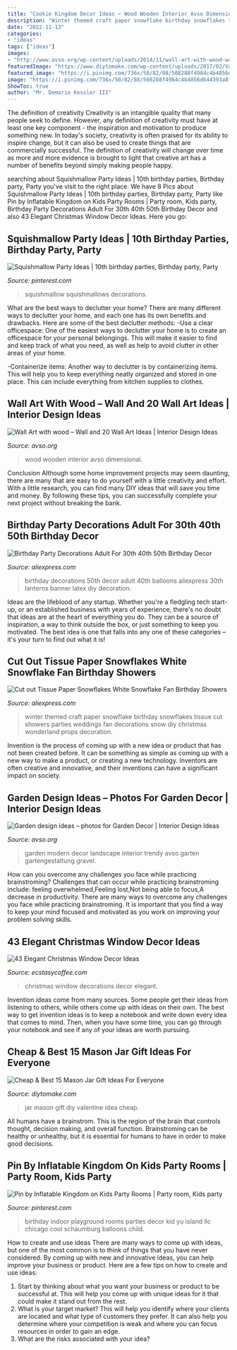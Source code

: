 ```yaml
---
title: "Cookie Kingdom Decor Ideas ~ Wood Wooden Interior Avso Dimensional"
description: "Winter themed craft paper snowflake birthday snowflakes tissue cut showers parties weddings fan decorations snow diy christmas wonderland props decoration"
date: "2022-11-13"
categories:
- "ideas"
tags: ["ideas"]
images:
- "http://www.avso.org/wp-content/uploads/2014/11/wall-art-with-wood-wall-and-20-wall-art-ideas-1415701149.jpg"
featuredImage: "https://www.diytomake.com/wp-content/uploads/2017/02/Valentine-Mason-Jar.jpg"
featured_image: "https://i.pinimg.com/736x/50/82/88/508288f4984c4b4856d644393a8fb162.jpg"
image: "https://i.pinimg.com/736x/50/82/88/508288f4984c4b4856d644393a8fb162.jpg"
ShowToc: true
author: "Mr. Demario Kessler III"
---
```



The definition of creativity
Creativity is an intangible quality that many people seek to define. However, any definition of creativity must have at least one key component - the inspiration and motivation to produce something new. In today's society, creativity is often praised for its ability to inspire change, but it can also be used to create things that are commercially successful. The definition of creativity will change over time as more and more evidence is brought to light that creative art has a number of benefits beyond simply making people happy.

	

		
searching about Squishmallow Party Ideas | 10th birthday parties, Birthday party, Party you've visit to the right place. We have 8 Pics about Squishmallow Party Ideas | 10th birthday parties, Birthday party, Party like Pin by Inflatable Kingdom on Kids Party Rooms | Party room, Kids party, Birthday Party Decorations Adult For 30th 40th 50th Birthday Decor and also 43 Elegant Christmas Window Decor Ideas. Here you go:
		
    
## Squishmallow Party Ideas | 10th Birthday Parties, Birthday Party, Party

<img loading=lazy src="https://i.pinimg.com/736x/50/82/88/508288f4984c4b4856d644393a8fb162.jpg" onerror="this.onerror=null;this.src='https://tse1.mm.bing.net/th?id=OIP.JzevTASVOv1LdyCKBs50vAAAAA&amp;pid=15.1';" alt="Squishmallow Party Ideas | 10th birthday parties, Birthday party, Party">

_Source: pinterest.com_

>squishmallow squishmallows decorations. 

	

What are the best ways to declutter your home?
There are many different ways to declutter your home, and each one has its own benefits and drawbacks. Here are some of the best declutter methods: 
-Use a clear officespace: One of the easiest ways to declutter your home is to create an officespace for your personal belongings. This will make it easier to find and keep track of what you need, as well as help to avoid clutter in other areas of your home. 

-Containerize items: Another way to declutter is by containerizing items. This will help you to keep everything neatly organized and stored in one place. This can include everything from kitchen supplies to clothes.

    
## Wall Art With Wood – Wall And 20 Wall Art Ideas | Interior Design Ideas

<img loading=lazy src="http://www.avso.org/wp-content/uploads/2014/11/wall-art-with-wood-wall-and-20-wall-art-ideas-1415701149.jpg" onerror="this.onerror=null;this.src='https://tse3.mm.bing.net/th?id=OIP.62qPu2VcqhZwUGDKIILQSAHaHa&amp;pid=15.1';" alt="Wall Art with wood – Wall and 20 Wall Art Ideas | Interior Design Ideas">

_Source: avso.org_

>wood wooden interior avso dimensional. 

	

Conclusion
Although some home improvement projects may seem daunting, there are many that are easy to do yourself with a little creativity and effort. With a little research, you can find many DIY ideas that will save you time and money. By following these tips, you can successfully complete your next project without breaking the bank.

    
## Birthday Party Decorations Adult For 30th 40th 50th Birthday Decor

<img loading=lazy src="https://ae01.alicdn.com/kf/HLB190hMX0fvK1RjSspfq6zzXFXab/Birthday-Party-Decorations-Adult-For-30th-40th-50th-Birthday-Decor-Lanterns-Banner-Latex-Balloons-For-Adult.jpg" onerror="this.onerror=null;this.src='https://tse2.mm.bing.net/th?id=OIP.ZiwFHziI0iMmjREBuGchXQHaHa&amp;pid=15.1';" alt="Birthday Party Decorations Adult For 30th 40th 50th Birthday Decor">

_Source: aliexpress.com_

>birthday decorations 50th decor adult 40th balloons aliexpress 30th lanterns banner latex diy decoration. 

	

Ideas are the lifeblood of any startup. Whether you're a fledgling tech start-up, or an established business with years of experience, there's no doubt that ideas are at the heart of everything you do. They can be a source of inspiration, a way to think outside the box, or just something to keep you motivated. The best idea is one that falls into any one of these categories – it's your turn to find out what it is!

    
## Cut Out Tissue Paper Snowflakes White Snowflake Fan Birthday Showers

<img loading=lazy src="https://ae01.alicdn.com/kf/HTB1qB.BsyAKL1JjSZFoq6ygCFXaG/Cut-out-Tissue-Paper-Snowflakes-White-Snowflake-Fan-Birthday-Showers-Weddings-Winter-Themed-Parties-Craft-Ideas.jpg" onerror="this.onerror=null;this.src='https://tse1.mm.bing.net/th?id=OIP.hKOCJ_W6yD5KEmQlJDdBQAHaHa&amp;pid=15.1';" alt="Cut out Tissue Paper Snowflakes White Snowflake Fan Birthday Showers">

_Source: aliexpress.com_

>winter themed craft paper snowflake birthday snowflakes tissue cut showers parties weddings fan decorations snow diy christmas wonderland props decoration. 

	

Invention is the process of coming up with a new idea or product that has not been created before. It can be something as simple as coming up with a new way to make a product, or creating a new technology. Inventors are often creative and innovative, and their inventions can have a significant impact on society.

    
## Garden Design Ideas – Photos For Garden Decor | Interior Design Ideas

<img loading=lazy src="http://www.avso.org/wp-content/uploads/2014/11/garden-design-ideas-photos-for-garden-decor-1415699180.jpg" onerror="this.onerror=null;this.src='https://tse3.mm.bing.net/th?id=OIP.0lhPYSelw8ca63hxsNxl4AHaLG&amp;pid=15.1';" alt="Garden design ideas – photos for Garden Decor | Interior Design Ideas">

_Source: avso.org_

>garden modern decor landscape interior trendy avso garten gartengestaltung gravel. 

	

How can you overcome any challenges you face while practicing brainstroming?
Challenges that can occur while practicing brainstroming include: feeling overwhelmed,Feeling lost,Not being able to focus,A decrease in productivity. There are many ways to overcome any challenges you face while practicing brainstroming. It is important that you find a way to keep your mind focused and motivated as you work on improving your problem solving skills.

    
## 43 Elegant Christmas Window Decor Ideas

<img loading=lazy src="https://i0.wp.com/www.ecstasycoffee.com/wp-content/uploads/2016/10/Christmas-Window-Decorations-Ideas-13.jpg" onerror="this.onerror=null;this.src='https://tse1.mm.bing.net/th?id=OIP.j0UA7c6rBaZDo4BUqm8d1gHaLH&amp;pid=15.1';" alt="43 Elegant Christmas Window Decor Ideas">

_Source: ecstasycoffee.com_

>christmas window decorations decor elegant. 

	

Invention ideas come from many sources. Some people get their ideas from listening to others, while others come up with ideas on their own. The best way to get invention ideas is to keep a notebook and write down every idea that comes to mind. Then, when you have some time, you can go through your notebook and see if any of your ideas are worth pursuing.

    
## Cheap &amp; Best 15 Mason Jar Gift Ideas For Everyone

<img loading=lazy src="https://www.diytomake.com/wp-content/uploads/2017/02/Valentine-Mason-Jar.jpg" onerror="this.onerror=null;this.src='https://tse3.mm.bing.net/th?id=OIP.e7HFyXMGCMmP2ZxtZ00TZwHaKL&amp;pid=15.1';" alt="Cheap &amp; Best 15 Mason Jar Gift Ideas For Everyone">

_Source: diytomake.com_

>jar mason gift diy valentine idea cheap. 

	

All humans have a brainstrom. This is the region of the brain that controls thought, decision making, and overall function. Brainstroming can be healthy or unhealthy, but it is essential for humans to have in order to make good decisions.

    
## Pin By Inflatable Kingdom On Kids Party Rooms | Party Room, Kids Party

<img loading=lazy src="https://i.pinimg.com/736x/e6/67/f1/e667f105f2950f2215dd47fe366e0e46--birthday-parties-for-kids-kid-parties.jpg" onerror="this.onerror=null;this.src='https://tse4.mm.bing.net/th?id=OIP.Zwoq_7m4gYzSVOErLhRNDgHaJ4&amp;pid=15.1';" alt="Pin by Inflatable Kingdom on Kids Party Rooms | Party room, Kids party">

_Source: pinterest.com_

>birthday indoor playground rooms parties decor kid yu island llc chicago cool schaumburg balloons child. 

	

How to create and use ideas
There are many ways to come up with ideas, but one of the most common is to think of things that you have never considered. By coming up with new and innovative ideas, you can help improve your business or product. Here are a few tips on how to create and use ideas: 
1. Start by thinking about what you want your business or product to be successful at. This will help you come up with unique ideas for it that could make it stand out from the rest. 
2. What is your target market? This will help you identify where your clients are located and what type of customers they prefer. It can also help you determine where your competition is weak and where you can focus resources in order to gain an edge. 
3. What are the risks associated with your idea?

